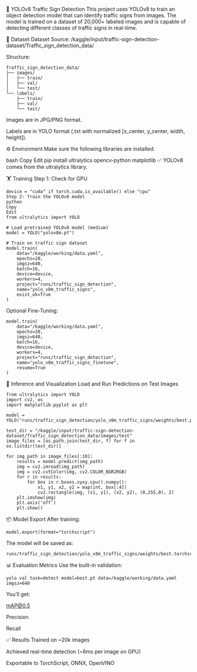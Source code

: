 🚦 YOLOv8 Traffic Sign Detection
This project uses YOLOv8 to train an object detection model that can identify traffic signs from images. The model is trained on a dataset of 20,000+ labeled images and is capable of detecting different classes of traffic signs in real-time.

📁 Dataset
Dataset Source: /kaggle/input/traffic-sign-detection-dataset/Traffic_sign_detection_data/

Structure:

```
Traffic_sign_detection_data/
├── images/
│   ├── train/
│   ├── val/
│   └── test/
└── labels/
    ├── train/
    ├── val/
    └── test/
```
Images are in JPG/PNG format.

Labels are in YOLO format (.txt with normalized [x_center, y_center, width, height]).

⚙️ Environment
Make sure the following libraries are installed:

bash
Copy
Edit
pip install ultralytics opencv-python matplotlib
✅ YOLOv8 comes from the ultralytics library.

🏋️ Training
Step 1: Check for GPU
```
device = "cuda" if torch.cuda.is_available() else "cpu"
Step 2: Train the YOLOv8 model
python
Copy
Edit
from ultralytics import YOLO

# Load pretrained YOLOv8 model (medium)
model = YOLO("yolov8m.pt")

# Train on traffic sign dataset
model.train(
    data="/kaggle/working/data.yaml",
    epochs=20,
    imgsz=640,
    batch=16,
    device=device,
    workers=4,
    project="runs/traffic_sign_detection",
    name="yolo_v8m_traffic_signs",
    exist_ok=True
)
```
Optional Fine-Tuning:
```
model.train(
    data="/kaggle/working/data.yaml",
    epochs=20,
    imgsz=640,
    batch=16,
    device=device,
    workers=4,
    project="runs/traffic_sign_detection",
    name="yolo_v8m_traffic_signs_finetune",
    resume=True
)
```
🧪 Inference and Visualization
Load and Run Predictions on Test Images
```
from ultralytics import YOLO
import cv2, os
import matplotlib.pyplot as plt

model = YOLO("runs/traffic_sign_detection/yolo_v8m_traffic_signs/weights/best.pt")

test_dir = "/kaggle/input/traffic-sign-detection-dataset/Traffic_sign_detection_data/images/test"
image_files = [os.path.join(test_dir, f) for f in os.listdir(test_dir)]

for img_path in image_files[:10]:
    results = model.predict(img_path)
    img = cv2.imread(img_path)
    img = cv2.cvtColor(img, cv2.COLOR_BGR2RGB)
    for r in results:
        for box in r.boxes.xyxy.cpu().numpy():
            x1, y1, x2, y2 = map(int, box[:4])
            cv2.rectangle(img, (x1, y1), (x2, y2), (0,255,0), 2)
    plt.imshow(img)
    plt.axis('off')
    plt.show()
```
📦 Model Export
After training:
```
model.export(format="torchscript")
```
The model will be saved as:

```
runs/traffic_sign_detection/yolo_v8m_traffic_signs/weights/best.torchscript
```
📊 Evaluation Metrics
Use the built-in validation:

```
yolo val task=detect model=best.pt data=/kaggle/working/data.yaml imgsz=640
```
You’ll get:

mAP@0.5

Precision

Recall

✅ Results
Trained on ~20k images

Achieved real-time detection (~6ms per image on GPU)

Exportable to TorchScript, ONNX, OpenVINO
